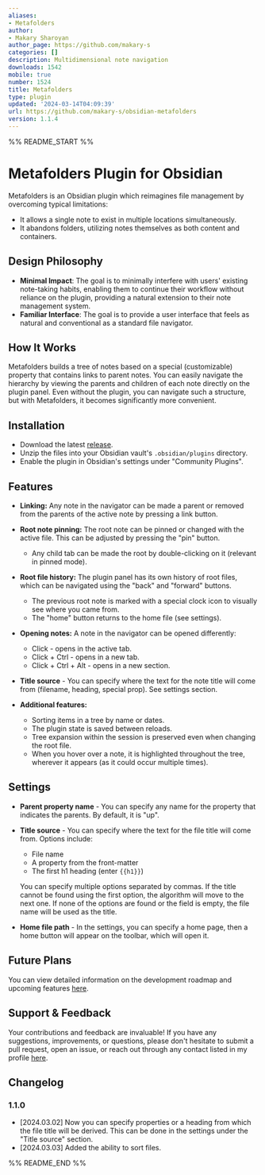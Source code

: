 ```yaml
---
aliases:
- Metafolders
author:
- Makary Sharoyan
author_page: https://github.com/makary-s
categories: []
description: Multidimensional note navigation
downloads: 1542
mobile: true
number: 1524
title: Metafolders
type: plugin
updated: '2024-03-14T04:09:39'
url: https://github.com/makary-s/obsidian-metafolders
version: 1.1.4
---
```


%% README_START %%

# Metafolders Plugin for Obsidian

Metafolders is an Obsidian plugin which reimagines file management by overcoming typical limitations:

-   It allows a single note to exist in multiple locations simultaneously.
-   It abandons folders, utilizing notes themselves as both content and containers.

## Design Philosophy

-   **Minimal Impact**: The goal is to minimally interfere with users' existing note-taking habits, enabling them to continue their workflow without reliance on the plugin, providing a natural extension to their note management system.
-   **Familiar Interface**: The goal is to provide a user interface that feels as natural and conventional as a standard file navigator.

## How It Works

Metafolders builds a tree of notes based on a special (customizable) property that contains links to parent notes. You can easily navigate the hierarchy by viewing the parents and children of each note directly on the plugin panel. Even without the plugin, you can navigate such a structure, but with Metafolders, it becomes significantly more convenient.

## Installation

-   Download the latest [release](https://github.com/makary-s/obsidian-metafolders/releases).
-   Unzip the files into your Obsidian vault's `.obsidian/plugins` directory.
-   Enable the plugin in Obsidian's settings under "Community Plugins".

## Features

-   **Linking:** Any note in the navigator can be made a parent or removed from the parents of the active note by pressing a link button.

-   **Root note pinning:** The root note can be pinned or changed with the active file. This can be adjusted by pressing the "pin" button.

    -   Any child tab can be made the root by double-clicking on it (relevant in pinned mode).

-   **Root file history:** The plugin panel has its own history of root files, which can be navigated using the "back" and "forward" buttons.

    -   The previous root note is marked with a special clock icon to visually see where you came from.
    -   The "home" button returns to the home file (see settings).

-   **Opening notes:** A note in the navigator can be opened differently:

    -   Click - opens in the active tab.
    -   Click + Ctrl - opens in a new tab.
    -   Click + Ctrl + Alt - opens in a new section.

-   **Title source** - You can specify where the text for the note title will come from (filename, heading, special prop). See settings section.

-   **Additional features:**

    -   Sorting items in a tree by name or dates.
    -   The plugin state is saved between reloads.
    -   Tree expansion within the session is preserved even when changing the root file.
    -   When you hover over a note, it is highlighted throughout the tree, wherever it appears (as it could occur multiple times).

## Settings

-   **Parent property name** - You can specify any name for the property that indicates the parents. By default, it is "up".

-   **Title source** - You can specify where the text for the file title will come from. Options include:

    -   File name
    -   A property from the front-matter
    -   The first h1 heading (enter `{{h1}}`)

    You can specify multiple options separated by commas. If the title cannot be found using the first option, the algorithm will move to the next one. If none of the options are found or the field is empty, the file name will be used as the title.

-   **Home file path** - In the settings, you can specify a home page, then a home button will appear on the toolbar, which will open it.

## Future Plans

You can view detailed information on the development roadmap and upcoming features [here](https://github.com/users/makary-s/projects/1/views/1).

## Support & Feedback

Your contributions and feedback are invaluable! If you have any suggestions, improvements, or questions, please don't hesitate to submit a pull request, open an issue, or reach out through any contact listed in my profile [here](https://github.com/makary-s).

## Changelog

### 1.1.0

-   [2024.03.02] Now you can specify properties or a heading from which the file title will be derived. This can be done in the settings under the "Title source" section.
-   [2024.03.03] Added the ability to sort files.


%% README_END %%